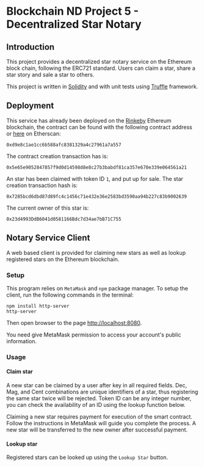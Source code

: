 # Blockchain ND Project 5 - Decentralized Star Notary

## Introduction

This project provides a decentralized star notary service on the Ethereum block chain, following the ERC721 standard. Users can claim a star, share a star story and sale a star to others.

This project is written in [Solidity](https://solidity.readthedocs.io/en/v0.4.24/) and with unit tests using [Truffle](https://truffleframework.com/truffle) framework.

## Deployment

This service has already been deployed on the [Rinkeby](https://rinkeby.etherscan.io/) Ethereum blockchain, the contract can be found with the following contract address or [here](https://rinkeby.etherscan.io/address/0xd9e8c1ae1cc6b588afc8381329a4c27961a7a557) on Etherscan:

```
0xd9e8c1ae1cc6b588afc8381329a4c27961a7a557
```
The contract creation transaction has is:

```
0x5e65e9052847857f9d0d14598d8e8c27b3babdf81ca357e670e339e064561a21
```

An star has been claimed with token ID `1`, and put up for sale. The star creation transaction hash is:

```
0x7285bcd6dbd87d89fc4c1456c71e432e36e2583bd3590aa94b227c83b9002639
```
The current owner of this star is:

```
0x23d4993DdB6041d0581166Bdc7d34ae7bB71C755
```

## Notary Service Client

A web based client is provided for claiming new stars as well as lookup registered stars on the Ethereum blockchain.

### Setup
This program relies on `MetaMask` and `npm` package manager. To setup the client, run the following commands in the terminal:

```shell
npm install http-server
http-server
```

Then open browser to the page [http://localhost:8080](http://localhost:8080).

You need give MetaMask permission to access your account's public information.

### Usage

#### Claim star

A new star can be claimed by a user after key in all required fields. Dec, Mag, and Cent combinations are unique identifiers of a star, thus registering the same star twice will be rejected. Token ID can be any integer number, you can check the availability of an ID using the lookup function below.

Claiming a new star requires payment for execution of the smart contract. Follow the instructions in MetaMask will guide you complete the process. A new star will be transferred to the 
new owner after successful payment.

#### Lookup star

Registered stars can be looked up using the `Lookup Star` button.